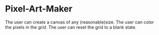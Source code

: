 # Pixel-Art-Maker
The user can create a canvas of any (reasonable)size.
The user can color the pixels in the grid.
The user can reset the grid to a blank state.

